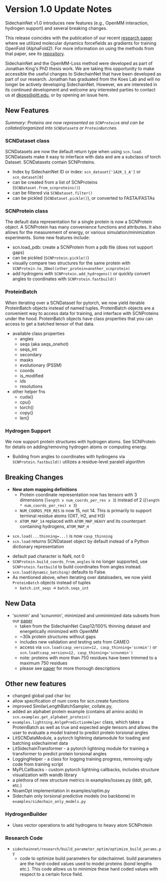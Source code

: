 # Version 1.0 Update Notes
SidechainNet v1.0 introduces new features (e.g., OpenMM interaction, hydrogen support) and several breaking changes. 

This release coincides with the publication of our recent [research paper](https://doi.org/10.1101/2023.10.03.560775) where
we utilized molecular dynamics forcefields as gradients for training OpenFold (AlphaFold2). For more information on
using the methods from that paper, see its [repository](https://github.com/jonathanking/openfold). 

SidechainNet and the OpenMM-Loss method were developed as part of Jonathan King's PhD thesis work. We are taking 
this opportunity to make accessible the useful changes to SidechainNet that have been developed as part of our research. Jonathan has graduated from the Koes Lab and will no longer be actively developing SidechainNet. However, we are interested in its continued development and welcome any interested parties to contact us at dkoes@pitt.edu, or by opening an issue here.

 

## New Features
*Summary: Proteins are now represented as `SCNProtein`s and can be collated/organized into `SCNDataset`s or `ProteinBatch`es.*

### SCNDataset class
SCNDatasets are now the default return type when using `scn.load`. SCNDatasets make it easy to interface with data and are a subclass of torch Dataset. SCNDatasets contain SCNProteins.
- Index by SidechainNet ID or index: `scn_dataset['1A2K_1_A']` or `scn_dataset[0]`
- can be created from a list of SCNProteins (`SCNDataset.from_scnproteins()`)
- can be filtered via `SCNDataset.filter()`
- can be pickled (`SCNDataset.pickle()`), or converted to FASTA/FASTAs


### SCNProtein class
The default data representation for a single protein is now a SCNProtein object. A SCNProtein has many convenience functions and attributes. It also allows for the measurement of energy, or various simulation/minimization experiments. Some new features include:
- scn.load_pdb: create a SCNProtein from a pdb file (does not support gaps)
- can be pickled (`SCNProtein.pickle()`)
- visually compare two structures for the same protein with `SCNProtein.to_3Dmol(other_protein=another_scnprotein)`
- add hydrogens with `SCNProtein.add_hydrogens()` or quickly convert angles to coordinates with `SCNProtein.fastbuild()`


### ProteinBatch
When iterating over a SCNDataset for pytorch, we now yield iterable ProteinBatch objects instead of named tuples.
ProteinBatch objects are a convenient way to access data for training, and interface with SCNProteins under the hood. 
ProteinBatch objects have class properties that you can access to get a batched tensor of that data.
  - available class properties
    - angles
    - seqs (aka seqs_onehot)
    - seqs_int
    - secondary
    - masks
    - evolutionary (PSSM)
    - coords
    - is_modified
    - ids
    - resolutions
  - other helper fns
    - cuda()
    - cpu()
    - torch()
    - copy()
    - len()

### Hydrogen Support
We now support protein structures with hydrogen atoms. See SCNProtein for details on adding/removing hydrogen atoms or 
computing energy. 
* Building from angles to coordinates with hydrogens via `SCNProtein.fastbuild()` utilizes a residue-level paralell algorithm 

## Breaking Changes
- **New atom mapping definitions**
  - Protein coordinate representation now has tensors with 3 dimensions (`length x num_coords_per_res x 3`) instead of 2 ((`length * num_coords_per_res) x 3`)
  - `NUM_COORDS_PER_RES` is now 15, not 14. This is primarily to support terminal residue atoms (OXT, H2, and H3)
  - `ATOM_MAP_14` replaced with `ATOM_MAP_HEAVY` and its counterpart containing hydrogens, `ATOM_MAP_H`
* `scn.load(...thinning=...)` is now `casp_thinning`
* `scn.load` returns SCNDataset object by default instead of a Python dictionary representation
- default pad character is NaN, not 0
- `SCNProtein.build_coords_from_angles` is no longer supported, use `SCNProtein.fastbuild` to build coordinates from angles instead.
- `scn.load(dynamic_batching)` defaults to False.
- As mentioned above, when iterating over dataloaders, we now yield `ProteinBatch` objects instead of tuples
  - `batch.int_seqs` -> `batch.seqs_int`

## New Data
* 'scnmin' and 'scnunmin', minimized and unminimized data subsets from our [paper](https://doi.org/10.1101/2023.10.03.560775)
    * taken from the SidechainNet Casp12/100% thinning dataset and energetically minimized with OpenMM
    * ~30k protein structures without gaps
    * includes new validation and testing sets from CAMEO
    * access via `scn.load(casp_version=12, casp_thinning='scnmin')` or `scn.load(casp_version=12, casp_thinning='scnunmin')`
    * note: proteins with more than 750 residues have been trimmed to a maximum 750 residues
    * please see [paper](https://doi.org/10.1101/2023.10.03.560775) for more thorough descriptions


## Other new features
- changed global pad char loc
- allow specification of num cores for scn.create functions
- improved SimilarLengthBatchSampler, collate.py,
- added an alphabet protein example (contains all amino acids) in `scn.examples.get_alphabet_protein()`
- `examples.lightning.AnlgePredictionHelper` class, which takes a ProteinBatch as well as true and expected angle tensors and allows the user to evaluate a model trained to predict protein torsional angles
- LitSCNDataModule, a pytorch lightning datamodule for loading and batching sidechainnet data
- LitSidechainTransformer - a pytorch lightning module for training a transformer to predict protein torsional angles
- LoggingHelper - a class for logging training progress, removing ugly code from training script
- MyPLCallbacks - custom pytorch lightning callbacks, includes structure visualization with wandb library
- a plethora of new structure metrics in examples/losses.py (lddt, gdt, etc.)
- NoamOpt implementation in examples/optim.py
- Sidechain only torsional predictive models (no backbone) in `examples/sidechain_only_models.py`


### HydrogenBuilder
- Uses vector operations to add hydrogens to heavy atom SCNProtein


### Research Code
- `sidechainnet/research/build_parameter_optim/optimize_build_params.py`
  - code to optimize build parameters for sidechainnet. build parameters
  are the hard-coded values used to model proteins (bond lengths etc.). This code allows us to minimize these hard coded values with respect to a certain force field.

